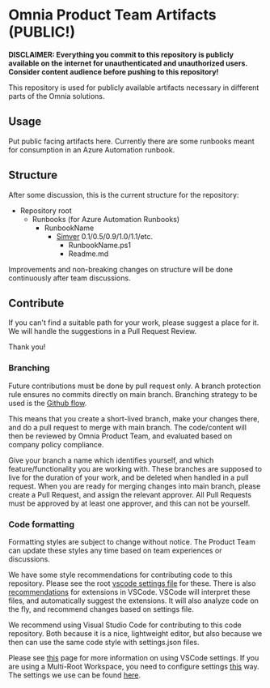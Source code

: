 # Omnia Product Team Artifacts (PUBLIC!)

**DISCLAIMER: Everything you commit to this repository is publicly available on the internet for unauthenticated and unauthorized users. Consider content audience before pushing to this repository!**

This repository is used for publicly available artifacts necessary in different parts of the Omnia solutions.

## Usage

Put public facing artifacts here. Currently there are some runbooks meant for consumption in an Azure Automation runbook.

## Structure

After some discussion, this is the current structure for the repository:

- Repository root
  - Runbooks (for Azure Automation Runbooks)
    - RunbookName
      - [Simver](https://simver.org/) 0.1/0.5/0.9/1.0/1.1/etc.
        - RunbookName.ps1
        - Readme.md

Improvements and non-breaking changes on structure will be done continuously after team discussions.

## Contribute

If you can't find a suitable path for your work, please suggest a place for it. We will handle the suggestions in a Pull Request Review.

Thank you!

### Branching

Future contributions must be done by pull request only. A branch protection rule ensures no commits directly on main branch.
Branching strategy to be used is the [Github flow](https://guides.github.com/introduction/flow/).

This means that you create a short-lived branch, make your changes there, and do a pull request to merge with main branch. The code/content will then be reviewed by Omnia Product Team, and evaluated based on company policy compliance.

Give your branch a name which identifies yourself, and which feature/functionality you are working with. These branches are supposed to live for the duration of your work, and be deleted when handled in a pull request. When you are ready for merging changes into main branch, please create a Pull Request, and assign the relevant approver. All Pull Requests must be approved by at least one approver, and this can not be yourself.

### Code formatting

Formatting styles are subject to change without notice. The Product Team can update these styles any time based on team experiences or discussions.

We have some style recommendations for contributing code to this repository. Please see the root [vscode settings file](.vscode/settings.json) for these. There is also [recommendations](.vscode/extensions.json) for extensions in VSCode.
VSCode will interpret these files, and automatically suggest the extensions. It will also analyze code on the fly, and recommend changes based on settings file.

We recommend using Visual Studio Code for contributing to this code repository. Both because it is a nice, lightweight editor, but also because we then can use the same code style with settings.json files.

Please see [this](https://code.visualstudio.com/docs/getstarted/settings) page for more information on using VSCode settings. If you are using a Multi-Root Workspace, you need to configure settings [this](https://code.visualstudio.com/docs/editor/multi-root-workspaces#_settings) way.
The settings we use can be found [here](.vscode/settings.json).
